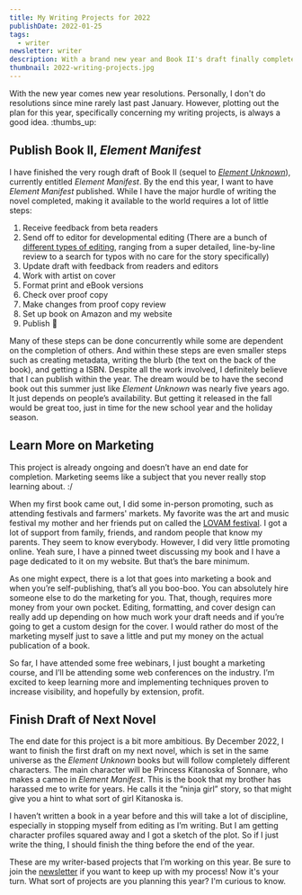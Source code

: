 ```yaml
---
title: My Writing Projects for 2022
publishDate: 2022-01-25
tags:
  - writer
newsletter: writer
description: With a brand new year and Book II's draft finally complete, it's time to take a look at the writing projects for 2022.
thumbnail: 2022-writing-projects.jpg
---
```


With the new year comes new year resolutions. Personally, I don't do resolutions since mine rarely last past January. However, plotting out the plan for this year, specifically concerning my writing projects, is always a good idea. :thumbs_up:

## Publish Book II, _Element Manifest_

I have finished the very rough draft of Book II (sequel to [_Element Unknown_](/book/element-unknown)), currently entitled _Element Manifest_. By the end this year, I want to have _Element Manifest_ published. While I have the major hurdle of writing the novel completed, making it available to the world requires a lot of little steps:

1. Receive feedback from beta readers
2. Send off to editor for developmental editing (There are a bunch of [different types of editing](https://kindlepreneur.com/types-of-editing/), ranging from a super detailed, line-by-line review to a search for typos with no care for the story specifically)
3. Update draft with feedback from readers and editors
4. Work with artist on cover
5. Format print and eBook versions
6. Check over proof copy
7. Make changes from proof copy review
8. Set up book on Amazon and my website
9. Publish :tada:

Many of these steps can be done concurrently while some are dependent on the completion of others. And within these steps are even smaller steps such as creating metadata, writing the blurb (the text on the back of the book), and getting a ISBN. Despite all the work involved, I definitely believe that I can publish within the year. The dream would be to have the second book out this summer just like _Element Unknown_ was nearly five years ago. It just depends on people’s availability. But getting it released in the fall would be great too, just in time for the new school year and the holiday season.

## Learn More on Marketing

This project is already ongoing and doesn’t have an end date for completion. Marketing seems like a subject that you never really stop learning about. :/

When my first book came out, I did some in-person promoting, such as attending festivals and farmers' markets. My favorite was the art and music festival my mother and her friends put on called the [LOVAM festival](https://www.hallinscorp.com/lovam-festival). I got a lot of support from family, friends, and random people that know my parents. They seem to know everybody. However, I did very little promoting online. Yeah sure, I have a pinned tweet discussing my book and I have a page dedicated to it on my website. But that’s the bare minimum.

As one might expect, there is a lot that goes into marketing a book and when you’re self-publishing, that’s all you boo-boo. You can absolutely hire someone else to do the marketing for you. That, though, requires more money from your own pocket. Editing, formatting, and cover design can really add up depending on how much work your draft needs and if you’re going to get a custom design for the cover. I would rather do most of the marketing myself just to save a little and put my money on the actual publication of a book.

So far, I have attended some free webinars, I just bought a marketing course, and I’ll be attending some web conferences on the industry. I’m excited to keep learning more and implementing techniques proven to increase visibility, and hopefully by extension, profit.

## Finish Draft of Next Novel

The end date for this project is a bit more ambitious. By December 2022, I want to finish the first draft on my next novel, which is set in the same universe as the _Element Unknown_ books but will follow completely different characters. The main character will be Princess Kitanoska of Sonnare, who makes a cameo in _Element Manifest_. This is the book that my brother has harassed me to write for years. He calls it the “ninja girl” story, so that might give you a hint to what sort of girl Kitanoska is.

I haven’t written a book in a year before and this will take a lot of discipline, especially in stopping myself from editing as I’m writing. But I am getting character profiles squared away and I got a sketch of the plot. So if I just write the thing, I should finish the thing before the end of the year.

These are my writer-based projects that I’m working on this year. Be sure to join the [newsletter](/newsletter) if you want to keep up with my process! Now it's your turn. What sort of projects are you planning this year? I'm curious to know.
